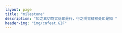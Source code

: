 ```yaml
---
layout: page
title: "milestone"
description: "知之真切笃实处即是行，行之明觉精察处即是知 "
header-img: "img/cnfeat.GIF"
---
```












